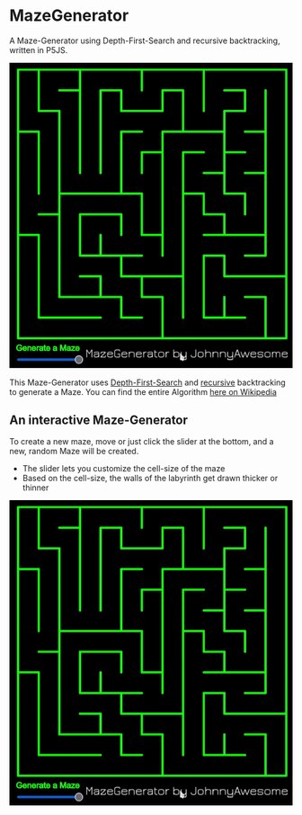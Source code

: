 # MazeGenerator
A Maze-Generator using Depth-First-Search and recursive backtracking, written in P5JS.

![MazeGenerator](https://raw.githubusercontent.com/johnnyawesome/MazeGenerator/main/MazeGenerator/DemoImages/MazeGenerator.gif)


This Maze-Generator uses [Depth-First-Search](https://en.wikipedia.org/wiki/Depth-first_search) and [recursive](https://en.wikipedia.org/wiki/Recursion_(computer_science)) backtracking to generate a Maze.
You can find the entire Algorithm [here on Wikipedia]([https://github.com/johnnyawesome/FractalTree](https://en.wikipedia.org/wiki/Maze_generation_algorithm#Randomized_depth-first_search))

## An interactive Maze-Generator

To create a new maze, move or just click the slider at the bottom, and a new, random Maze will be created.

- The slider lets you customize the cell-size of the maze
- Based on the cell-size, the walls of the labyrinth get drawn thicker or thinner

![MazeGenerator](https://raw.githubusercontent.com/johnnyawesome/MazeGenerator/main/MazeGenerator/DemoImages/MazeGenerator.gif)
